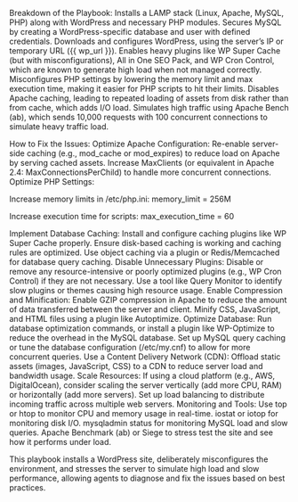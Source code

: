 Breakdown of the Playbook:
Installs a LAMP stack (Linux, Apache, MySQL, PHP) along with WordPress and necessary PHP modules.
Secures MySQL by creating a WordPress-specific database and user with defined credentials.
Downloads and configures WordPress, using the server’s IP or temporary URL ({{ wp_url }}).
Enables heavy plugins like WP Super Cache (but with misconfigurations), All in One SEO Pack, and WP Cron Control, which are known to generate high load when not managed correctly.
Misconfigures PHP settings by lowering the memory limit and max execution time, making it easier for PHP scripts to hit their limits.
Disables Apache caching, leading to repeated loading of assets from disk rather than from cache, which adds I/O load.
Simulates high traffic using Apache Bench (ab), which sends 10,000 requests with 100 concurrent connections to simulate heavy traffic load.

How to Fix the Issues:
Optimize Apache Configuration:
Re-enable server-side caching (e.g., mod_cache or mod_expires) to reduce load on Apache by serving cached assets.
Increase MaxClients (or equivalent in Apache 2.4: MaxConnectionsPerChild) to handle more concurrent connections.
Optimize PHP Settings:

Increase memory limits in /etc/php.ini:
memory_limit = 256M


Increase execution time for scripts:
max_execution_time = 60



Implement Database Caching:
Install and configure caching plugins like WP Super Cache properly. Ensure disk-based caching is working and caching rules are optimized.
Use object caching via a plugin or Redis/Memcached for database query caching.
Disable Unnecessary Plugins:
Disable or remove any resource-intensive or poorly optimized plugins (e.g., WP Cron Control) if they are not necessary.
Use a tool like Query Monitor to identify slow plugins or themes causing high resource usage.
Enable Compression and Minification:
Enable GZIP compression in Apache to reduce the amount of data transferred between the server and client.
Minify CSS, JavaScript, and HTML files using a plugin like Autoptimize.
Optimize Database:
Run database optimization commands, or install a plugin like WP-Optimize to reduce the overhead in the MySQL database.
Set up MySQL query caching or tune the database configuration (/etc/my.cnf) to allow for more concurrent queries.
Use a Content Delivery Network (CDN):
Offload static assets (images, JavaScript, CSS) to a CDN to reduce server load and bandwidth usage.
Scale Resources:
If using a cloud platform (e.g., AWS, DigitalOcean), consider scaling the server vertically (add more CPU, RAM) or horizontally (add more servers).
Set up load balancing to distribute incoming traffic across multiple web servers.
Monitoring and Tools:
Use top or htop to monitor CPU and memory usage in real-time.
iostat or iotop for monitoring disk I/O.
mysqladmin status for monitoring MySQL load and slow queries.
Apache Benchmark (ab) or Siege to stress test the site and see how it performs under load.


This playbook installs a WordPress site, deliberately misconfigures the environment, and stresses the server to simulate high load and slow performance, allowing agents to diagnose and fix the issues based on best practices.

